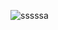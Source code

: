 ![sssssa](https://github.com/advanced-computer-lab-2023/Ctrl-Alt-Defeat-Pharmacy/assets/102230910/117777fd-415f-4b62-b93a-44695e773d4d)
